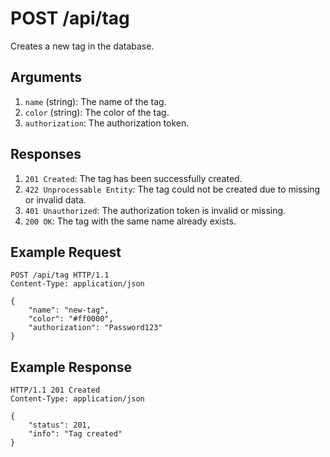 # POST /api/tag

Creates a new tag in the database.

## Arguments

1. `name` (string): The name of the tag.
2. `color` (string): The color of the tag.
3. `authorization`: The authorization token.

## Responses

1. `201 Created`: The tag has been successfully created.
2. `422 Unprocessable Entity`: The tag could not be created due to missing or invalid data.
3. `401 Unauthorized`: The authorization token is invalid or missing.
4. `200 OK`: The tag with the same name already exists.

## Example Request

```http
POST /api/tag HTTP/1.1
Content-Type: application/json

{
    "name": "new-tag",
    "color": "#ff0000",
    "authorization": "Password123"
}
```

## Example Response

```http
HTTP/1.1 201 Created
Content-Type: application/json

{
    "status": 201,
    "info": "Tag created"
}
```
